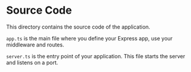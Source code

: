 # Source Code

This directory contains the source code of the application.

`app.ts` is the main file where you define your Express app, use your middleware and routes.

`server.ts` is the entry point of your application. This file starts the server and listens on a port.
